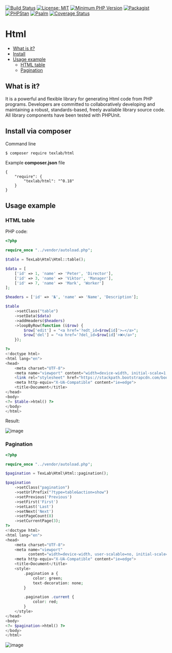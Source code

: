 [![Build Status](https://travis-ci.com/andy-aa/html.svg?branch=master)](https://travis-ci.com/andy-aa/html)
[![License: MIT](https://img.shields.io/badge/License-MIT-brightgreen.svg?style=flat-square)](https://opensource.org/licenses/MIT)
[![Minimum PHP Version](https://img.shields.io/badge/php-%3E%3D%207.1-8892BF.svg?style=flat-square)](https://php.net/)
[![Packagist](https://img.shields.io/packagist/vpre/texlab/html.svg?style=flat-square)](https://packagist.org/packages/texlab/html)
[![PHPStan](https://img.shields.io/badge/PHPStan-level%208-brightgreen.svg?style=flat-square)](https://phpstan.org/)
[![Psalm](https://img.shields.io/badge/Psalm-Level%20Max-brightgreen.svg?style=flat-square)](https://psalm.dev/) 
[![Coverage Status](https://img.shields.io/coveralls/github/andy-aa/html/master.svg?style=flat-square)](https://coveralls.io/github/andy-aa/html?branch=master)
# Html
- [What is it?](#what-is-it)
- [Install](#install-via-composer)
- [Usage example](#usage-example)
    - [HTML table](#html-table)
    - [Pagination](#pagination)

## What is it?

  It is a powerful and flexible library for generating Html code from PHP programs.
  Developers are committed to collaboratively developing and maintaining a robust, standards-based, freely available library
  source code. All library components have been tested with PHPUnit.
  
## Install via composer

Command line
```
$ composer require texlab/html
```
Example **composer.json** file
```
{
    "require": {
        "texlab/html": "^0.18"
    }
}
```

## Usage example

### HTML table
PHP code:

```php
<?php

require_once "../vendor/autoload.php";

$table = TexLab\Html\Html::table();

$data = [
    ['id' => 1, 'name' => 'Peter', 'Director'],
    ['id' => 3, 'name' => 'Viktor', 'Manager'],
    ['id' => 7, 'name' => 'Mark', 'Worker']
];

$headers = ['id' => '№', 'name' => 'Name', 'Description'];

$table
    ->setClass("table")
    ->setData($data)
    ->addHeaders($headers)
    ->loopByRow(function (&$row) {
        $row['edit'] = "<a href='?edt_id=$row[id]'>✏</a>";
        $row['del'] = "<a href='?del_id=$row[id]'>❌</a>";
    });

?>
<!doctype html>
<html lang="en">
<head>
    <meta charset="UTF-8">
    <meta name="viewport" content="width=device-width, initial-scale=1, shrink-to-fit=no">
    <link rel="stylesheet" href="https://stackpath.bootstrapcdn.com/bootstrap/4.5.2/css/bootstrap.min.css">
    <meta http-equiv="X-UA-Compatible" content="ie=edge">
    <title>Document</title>
</head>
<body>
<?= $table->html() ?>
</body>
</html>
```

Result:

![image](https://user-images.githubusercontent.com/46691193/92361408-03d37700-f0f7-11ea-92a4-4450c30ba3d5.png)

### Pagination
```php
<?php

require_once "../vendor/autoload.php";

$pagination = TexLab\Html\Html::pagination();

$pagination
    ->setClass("pagination")
    ->setUrlPrefix("?type=table&action=show")
    ->setPrevious('Previous')
    ->setFirst('First')
    ->setLast('Last')
    ->setNext('Next')
    ->setPageCount(8)
    ->setCurrentPage(3);
?>
<!doctype html>
<html lang="en">
<head>
    <meta charset="UTF-8">
    <meta name="viewport"
          content="width=device-width, user-scalable=no, initial-scale=1.0, maximum-scale=1.0, minimum-scale=1.0">
    <meta http-equiv="X-UA-Compatible" content="ie=edge">
    <title>Document</title>
    <style>
        .pagination a {
            color: green;
            text-decoration: none;
        }

        .pagination .current {
            color: red;
        }
    </style>
</head>
<body>
<?= $pagination->html() ?>
</body>
</html>
```

![image](https://user-images.githubusercontent.com/46691193/93690150-aae3e580-fadd-11ea-944b-faa3b40195f8.png)
